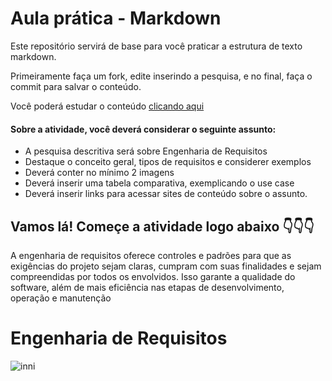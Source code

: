 # Aula prática - Markdown

Este repositório servirá de base para você praticar a estrutura de texto markdown. 

Primeiramente faça um fork, edite inserindo a pesquisa, e no final, faça o commit para salvar o conteúdo.

Você poderá estudar o conteúdo [clicando aqui](https://docs.pipz.com/central-de-ajuda/learning-center/guia-basico-de-markdown#open)

#### Sobre a atividade, você deverá considerar o seguinte assunto:

- A pesquisa descritiva será sobre Engenharia de Requisitos
- Destaque o conceito geral, tipos de requisitos e considerer exemplos
- Deverá conter no mínimo 2 imagens
- Deverá inserir uma tabela comparativa, exemplicando o use case
- Deverá inserir links para acessar sites de conteúdo sobre o assunto.


## Vamos lá! Começe a atividade logo abaixo 👇👇👇

A engenharia de requisitos oferece controles e padrões para que as exigências do projeto sejam claras, cumpram com suas finalidades e sejam compreendidas por todos os envolvidos. Isso garante a qualidade do software, além de mais eficiência nas etapas de desenvolvimento, operação e manutenção

# Engenharia de Requisitos
![inni](https://github.com/MiguelLira87/aulaMarkdown/assets/164503822/0db3eb63-ec6c-4ec9-b9be-35589ef093d4)
